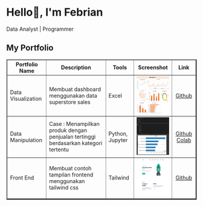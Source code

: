 # <strong>Hello👋, I'm Febrian</strong>
<p> Data Analyst | Programmer </p>

## <summary><strong>My Portfolio</strong></summary>
<table border=2>
  <thead>
    <tr align="center">
      <td><strong>Portfolio Name</strong></td>
      <td><strong>Description</strong></td>
      <td><strong>Tools</strong></td>
      <td><strong>Screenshot</strong></td>
      <td><strong>Link</strong></td>
    </tr>
  </thead>
  <tbody>
    <tr>
      <td>Data Visualization</td>
      <td>Membuat dashboard menggunakan data superstore sales</td>
      <td>Excel</td>
      <td align="center"><img src="https://github.com/febrianfauzi/MyPortfolio/blob/main/Screenshot/Superstore-data.png" width=120 height=100></td>
      <td align="center"><a href="https://github.com/febrianfauzi/MyPortfolio/blob/main/Files/superstore_data.xlsx">Github</td>
    </tr>
    <tr>
      <td>Data Manipulation</td>
      <td>Case : Menampilkan produk dengan penjualan tertinggi berdasarkan kategori tertentu</td>
      <td>Python, Jupyter</td>
      <td align="center"><img src="https://github.com/febrianfauzi/MyPortfolio/blob/main/Screenshot/Screenshot%202024-10-16%20140116.png" width=120 height=100></td>
      <td align="center">
        <a href="https://github.com/febrianfauzi/MyPortfolio/blob/main/Python/Data%20Manipulation/Case1/data_manipulation_case1.ipynb">Github
        <a href="https://colab.research.google.com/drive/1FT95nAaPXaruqvmWKAsRY8IILsKZziPX">Colab
      </td>
    </tr>
    <tr>
      <td>Front End</td>
      <td>Membuat contoh tampilan frontend menggunakan tailwind css</td>
      <td>Tailwind</td>
      <td align="center"><img src="https://github.com/febrianfauzi/MyPortfolio/blob/main/Screenshot/Tailwind.png" width=150 height=100></td>
      <td align="center"><a href="https://github.com/febrianfauzi/portfolio-tailwind-css">Github</td>
    </tr>
  </tbody>
</table>
